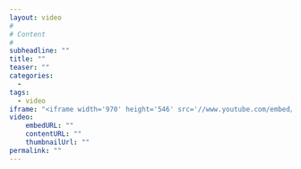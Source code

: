 ```yaml
---
layout: video
#
# Content
#
subheadline: ""
title: ""
teaser: ""
categories:
  -
tags:
  - video
iframe: "<iframe width='970' height='546' src='//www.youtube.com/embed/WoHxoz_0ykI' frameborder='0' allowfullscreen></iframe>"
video:
    embedURL: ""
    contentURL: ""
    thumbnailUrl: ""
permalink: ""
---
```

